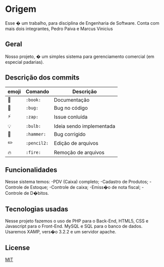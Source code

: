 # Origem

Esse � um trabalho, para disciplina de Engenharia de Software. Conta com mais dois integrantes, Pedro Paiva e Marcus Vinicius

## Geral

Nosso projeto, � um simples sistema para gerenciamento comercial (em especial padarias).

## Descrição dos commits

| emoji | Comando | Descrição | 
| ----- | ------- | --------- |
| :book: | `:book:` | Documentação | 
| :bug: | `:bug:` | Bug no código | 
| :zap: | `:zap:` | Issue conluída | 
| :bulb: | `:bulb:` | Ideia sendo implementada | 
| :hammer: | `:hammer:` | Bug corrigido | 
| :pencil2: | `:pencil2:` | Edição de arquivos | 
| :fire: | `:fire:` | Remoção de arquivos | 

## Funcionalidades



Nesse sistema temos: 
-PDV (Caixa) completo;
-Cadastro de Produtos;
-Controle de Estoque;
-Controle de caixa;
-Emiss�o de nota fiscal;
-Controle de D�bitos.

## Tecnologias usadas

Nesse projeto fazemos o uso de PHP para o Back-End, HTML5, CSS e Javascript para o Front-End. MySQL e SQL para o banco de dados.
Usaremos XAMP, vers�o 3.2.2 e um servidor apache.


## License
[MIT](https://choosealicense.com/licenses/mit/)